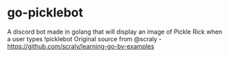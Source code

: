 # go-picklebot
 A  discord bot made in golang that will display an image of Pickle Rick when a user types !picklebot
 Original source from @scraly - https://github.com/scraly/learning-go-by-examples
